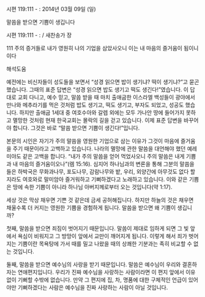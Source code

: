 시편 119:111 - : 
2014년 03월 09일 (일)

말씀을 받으면 기쁨이 생깁니다



시편 119:111 - : / 새찬송가  장


111 주의 증거들로 내가 영원히 나의 기업을 삼았사오니 이는 내 마음의 즐거움이 됨이니이다

해석도움





예전에는 비신자들이 성도들을 보면서 “성경 읽으면 밥이 생기냐? 떡이 생기냐?”고 묻곤 했습니다. 그때의 표준 답변은 “성경 읽으면 밥도 생기고 떡도 생긴다!”였습니다. 이 답대로 교회 다니고, 예수 믿고, 말씀 받을 때 마치 출애굽한 이스라엘 백성들이 광야에서 만나와 메추라기를 먹은 것처럼 밥도 생기고, 떡도 생기고, 부자도 되었고, 성공도 했습니다. 하지만 출애굽 1세대 중 여호수아와 갈렙 외에는 모두 가나안 땅에 들어가지 못하고 멸망한 것처럼 현재 한국교회는 몰락의 길을 걷고 있습니다. 이제 표준 답변을 바꾸어야 합니다. 그것은 바로 “말씀 받으면 기쁨이 생긴다!”입니다. 

본문의 시인은 자기가 주의 말씀을 영원한 기업으로 삼는 이유가 그것이 마음에 즐거움을 주기 때문이라고 고백하고 있습니다. 나라의 멸망에 관한 말씀을 대언해야 했던 예레미야도 같은 고백을 합니다. “내가 주의 말씀을 얻어 먹었사오니 주의 말씀은 내게 기쁨과 내 마음의 즐거움이오나”(렘 15:16). 심지어 하나님과의 변론을 통해 그분의 말씀을 들은 하박국은 무화과나무, 포도나무, 감람나무와 밭, 우리, 외양간에 아무것도 없다 할지라도 여호와로 말미암아 즐거워하고 기뻐하겠다고 노래하고 있습니다. 이와 같은 기쁨은 땅에 속한 기쁨이 아니라 하나님 아버지께로부터 오는 것입니다(약 1:17). 

세상 것은 막상 채우면 기쁜 것 같은데 금세 공허해집니다. 하지만 하늘의 것은 채우면 채울수록 더 커지는 영원한 기쁨을 경험하게 됩니다. 말씀을 받으면 왜 기쁨이 생깁니까? 

첫째, 말씀을 받으면 죄짐이 벗어지기 때문입니다. 말씀이 제대로 임하게 되면 그 빛 앞에서 욕심이 비워지고 그 방망이 앞에서 교만이 깨어지게 됩니다. 이렇게 해서 죄가 벗어지는 기쁨이란 목욕탕에 가서 때를 밀고 나왔을 때의 상쾌한 기분과는 족히 비교할 수 없는 것입니다. 

둘째, 말씀을 받으면 예수님의 사랑을 받기 때문입니다. 말씀은 예수님이 우리와 결혼하자는 연애편지입니다. 우리가 진짜 예수님을 사랑하는 사람이라면 이 편지 앞에서 이유 없이 기뻐할 수밖에 없습니다. 만약 그 편지에 집, 차, 명품에 대한 구체적인 언급이 있어야만 기뻐하겠다는 사람은 예수님을 진짜 사랑하는 사람이 아닐 것입니다.